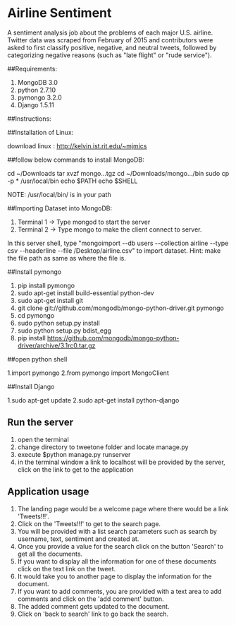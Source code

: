 # Airline Sentiment


A sentiment analysis job about the problems of each major U.S. airline. Twitter data was scraped from February of 2015 and contributors were asked to first classify positive, negative, and neutral tweets, followed by categorizing negative reasons (such as "late flight" or "rude service").

##Requirements: 

1. MongoDB 3.0
2. python 2.7.10
3. pymongo 3.2.0
4. Django 1.5.11

##Instructions: 

##Installation of Linux:

download linux : http://kelvin.ist.rit.edu/~mjmics

##follow below commands to install MongoDB: 

cd ~/Downloads
tar xvzf mongo...tgz
cd ~/Downloads/mongo.../bin
sudo cp -p * /usr/local/bin
echo $PATH
echo $SHELL

NOTE: /usr/local/bin/ is in your path


##Importing Dataset into MongoDB:

1. Terminal 1 -> Type mongod to start the server
2. Terminal 2 -> Type mongo to make the client connect to server.

In this server shell, type "mongoimport --db users --collection airline --type csv --headerline --file /Desktop/airline.csv"  to import dataset. 
Hint: make the file path as same as where the file is.


##Install pymongo

1. pip install pymongo
2. sudo apt-get install build-essential python-dev
3. sudo apt-get install git
4. git clone git://github.com/mongodb/mongo-python-driver.git pymongo
5. cd pymongo
6. sudo python setup.py install
7. sudo python setup.py bdist_egg
8. pip install https://github.com/mongodb/mongo-python-driver/archive/3.1rc0.tar.gz

##open python shell

1.import pymongo
2.from pymongo import MongoClient

##Install Django 

1.sudo apt-get update
2.sudo apt-get install python-django

## Run the server

1. open the terminal
2. change directory to tweetone folder and locate manage.py
3. execute $python manage.py runserver
4. in the terminal window a link to localhost will be provided by the server, click on the link to get to the application

## Application usage

1. The landing page would be a welcome page where there would be a link 'Tweets!!!'.
2. Click on the 'Tweets!!!' to get to the search page.
3. You will be provided with a list search parameters such as search by username, text, sentiment and created at.
4. Once you provide a value for the search click on the button 'Search' to get all the documents.
5. If you want to display all the information for one of these documents click on the text link on the tweet.
6. It would take you to another page to display the information for the document. 
7. If you want to add comments, you are provided with a text area to add comments and click on the 'add comment' button.
8. The added comment gets updated to the document.
9. Click on 'back to search' link to go back the search.
 























